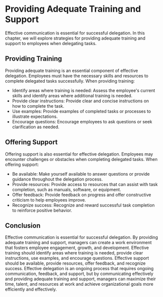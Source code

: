 # Providing Adequate Training and Support

Effective communication is essential for successful delegation. In this chapter, we will explore strategies for providing adequate training and support to employees when delegating tasks.

Providing Training
------------------

Providing adequate training is an essential component of effective delegation. Employees must have the necessary skills and resources to complete delegated tasks successfully. When providing training:

* Identify areas where training is needed: Assess the employee's current skills and identify areas where additional training is needed.
* Provide clear instructions: Provide clear and concise instructions on how to complete the task.
* Use examples: Provide examples of completed tasks or processes to illustrate expectations.
* Encourage questions: Encourage employees to ask questions or seek clarification as needed.

Offering Support
----------------

Offering support is also essential for effective delegation. Employees may encounter challenges or obstacles when completing delegated tasks. When offering support:

* Be available: Make yourself available to answer questions or provide guidance throughout the delegation process.
* Provide resources: Provide access to resources that can assist with task completion, such as manuals, software, or equipment.
* Offer feedback: Provide feedback on progress and offer constructive criticism to help employees improve.
* Recognize success: Recognize and reward successful task completion to reinforce positive behavior.

Conclusion
----------

Effective communication is essential for successful delegation. By providing adequate training and support, managers can create a work environment that fosters employee engagement, growth, and development. Effective training should identify areas where training is needed, provide clear instructions, use examples, and encourage questions. Effective support should be available, provide resources, offer feedback, and recognize success. Effective delegation is an ongoing process that requires ongoing communication, feedback, and support, but by communicating effectively and providing adequate training and support, managers can maximize their time, talent, and resources at work and achieve organizational goals more efficiently and effectively.
